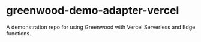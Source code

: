 # greenwood-demo-adapter-vercel
A demonstration repo for using Greenwood with Vercel Serverless and Edge functions.
